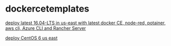 # dockercetemplates


<a href="https://console.aws.amazon.com/cloudformation/home?region=us-east-1#/stacks/new?stackName=Ubuntu1604DockerCE&templateURL=https:%2F%2Fs3.amazonaws.com%2Fcf-templates-1ud7g8bg90of8-us-east-1%2Fdeploy.tmpl">deploy latest 16.04-LTS in us-east with latest docker CE, node-red, potainer, aws cli, Azure CLI and Rancher Server</a>






<a href="https://console.aws.amazon.com/cloudformation/home?region=us-east-1#/stacks/new?stackName=Ubuntu1604DockerCE&templateURL=https:%2F%2Fs3.amazonaws.com%2Fcffordryrun%2F2018centos6.tmpl">deploy CentOS 6 us east</a>
